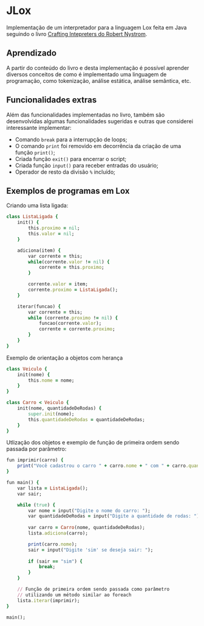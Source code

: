 # JLox

Implementação de um interpretador para a linguagem Lox feita em Java seguindo o livro [Crafting Intepreters do Robert Nystrom](https://craftinginterpreters.com/).

## Aprendizado

A partir do conteúdo do livro e desta implementação é possível aprender diversos conceitos de como é implementado uma linguagem de programação, como tokenização, análise estática, análise semântica, etc.

## Funcionalidades extras

Além das funcionalidades implementadas no livro, também são desenvolvidas algumas funcionalidades sugeridas e outras que considerei interessante implementar:

- Comando `break` para a interrupção de loops;
- O comando `print` foi removido em decorrência da criação de uma função `print()`;
- Criada função `exit()` para encerrar o script;
- Criada função `input()` para receber entradas do usuário;
- Operador de resto da divisão `%` incluído;

## Exemplos de programas em Lox

Criando uma lista ligada:

```ruby
class ListaLigada {
	init() {
		this.proximo = nil;
		this.valor = nil;
	}

	adiciona(item) {
		var corrente = this;
		while(corrente.valor != nil) {
			corrente = this.proximo;
		}

		corrente.valor = item;
		corrente.proximo = ListaLigada();
	}

	iterar(funcao) {
		var corrente = this;
		while (corrente.proximo != nil) {
			funcao(corrente.valor);
			corrente = corrente.proximo;
		}
	}
}
```

Exemplo de orientação a objetos com herança
```ruby
class Veiculo {
    init(nome) {
        this.nome = nome;
    }
} 

class Carro < Veiculo {
    init(nome, quantidadeDeRodas) {
        super.init(nome);
        this.quantidadeDeRodas = quantidadeDeRodas;
    }
}
```

Utlização dos objetos e exemplo de função de primeira ordem sendo passada por parâmetro:
```ruby
fun imprimir(carro) {
	print("Você cadastrou o carro " + carro.nome + " com " + carro.quantidadeDeRodas + " rodas.");
}

fun main() {
	var lista = ListaLigada();
	var sair;

    while (true) {
        var nome = input("Digite o nome do carro: ");
        var quantidadeDeRodas = input("Digite a quantidade de rodas: ");
        
        var carro = Carro(nome, quantidadeDeRodas);
        lista.adiciona(carro);

        print(carro.nome);
        sair = input("Digite 'sim' se deseja sair: ");
        
        if (sair == "sim") {
            break;
        }
    }

    // Função de primeira ordem sendo passada como parâmetro
    // utilizando um método similar ao foreach
    lista.iterar(imprimir);
}

main();
```